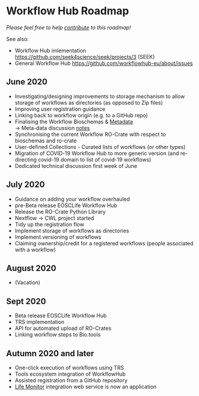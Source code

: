 # Workflow Hub Roadmap

_Please feel free to help [contribute](https://github.com/workflowhub-eu/about/edit/master/roadmap.md) to this roadmap!_

See also:
  * Workflow Hub imlementation <https://github.com/seek4science/seek/projects/3> (SEEK)
  * General Workflow Hub <https://github.com/workflowhub-eu/about/issues>

## June 2020

* Investigating/designing improvements to storage mechanism to allow storage of workflows as directories (as opposed to Zip files)
* Improving user registration guidance
* Linking back to workflow origin (e.g. to a GitHub repo)
* Finalising the Workflow Bioschemas & [Metadata](https://docs.google.com/spreadsheets/d/1ah4GQFlXuZiL6UeWAbHXt1iAlxEIidkC8g8lsSfNfRQ/edit#gid=0) \
-> Meta-data discussion [notes](https://docs.google.com/document/d/14b7PnZ01PimuZyfE4OZPH_atB_k4qH_xk5gKFzScB2o/edit)
* Synchronising the current Workflow RO-Crate with respect to bioschemas and ro-crate
* User-defined Collections - Curated lists of workflows (or other types)
* Migration of COVID-19 Workflow Hub to more generic version (and re-directing covid-19 domain to list of covid-19 workflows)
* Dedicated technical discussion first week of June

## July 2020

* Guidance on adding your workflow overhauled
* pre-Beta release EOSCLife Workflow Hub
* Release the RO-Crate Python Library
* Nextflow -> CWL project started
* Tidy up the registration flow
* Implement storage of workflows as directories
* Implement versioning of workflows
* Claiming ownership/credit for a registered workflows (people associated with a workflow)

## August 2020

* (Vacation)

## Sept 2020

* Beta release EOSCLife Workflow Hub
* TRS implementation
* API for automated upload of RO-Crates
* Linking workflow steps to Bio.tools

## Autumn 2020 and later

* One-click execution of workflows using TRS
* Tools ecosystem integration of WorkflowHub
* Assisted registration from a GitHub repository
* [Life Monitor](https://github.com/crs4/life_monitor) integration web service is now an application

